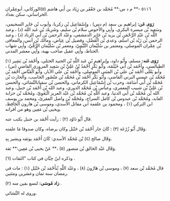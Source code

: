 ٥١١٦ -** م د س:** مُحَمَّد بن جَعْفَر بن زِيَاد بن أَبي هاشم (٥)الوركاني، أبوعِمْران الخراساني، سكن بغداد.

**رَوَى عَن:** إبراهيم بن سعد (م دس) ، وإِسْمَاعِيل بْن زكريا، وأيوب بْن جَابِر السحيمي، وسَعِيد بْن ميسرة البكري، وأَبِي والأَحوص سلام بْن سليم، وشَرِيك بْن عَبد الله (د) ، وعبد اللَّه بْن عَبْدِ الرَّحْمَنِ بْن يزيد بْن جَابِر الدمشقي، وعَبْد الرحمن بْن أَبي الزناد (د) ، وعبد الرحمن بْن زَيْد بْن اسلم، وعدي بْن الْفَضْل، وفضيل بْن عِيَاض، ومالك بْن أنس، والمعافى بْن عِمْران الموصلي، ومعتمر بن سُلَيْمان التَّيْمِيّ، ومعمر بْن سُلَيْمان الرَّقِّيّ، وأَبِي شهاب الحناط، وأَبِي عقيل صاحب بهية، وأَبِي معشر المدني.

**رَوَى عَنه:** مسلم، وأَبُو داود، وإبراهيم بْن عَبد اللَّهِ بْن الجنيد الختلي، وأَحْمَد بْن بَشِير (١) الطيالسي، وأَحْمَد بْن أَبي خَيْثَمَة، وأَبُو بَكْرٍ أَحْمَدُ بْنُ عَلِيِّ بْنِ سَعِيد المروزي القاضي (س) ، وأبو يَعْلَى أَحْمَد بْن علي بْن المثنى الموصلي، وأَحْمَد بْن علي الأبار، وأَبُو الْعَبَّاس أَحْمَد بْن مُحَمَّد بْن عيسى البرتي القاضي، وأَبُو بَكْر أَحْمَد بْن مُحَمَّد بْن مَنْصُور الحاسب، والحارث بْن مُحَمَّد بْن أَبي أُسَامَة، وحرب بْن إِسْمَاعِيل الكرماني، والحسن بْن سفيانالنَّسَائي، والحسن بْن عَلِيِّ بْن شبيب المعمري، وعباس بْن مُحَمَّد الدوري، وعبد الله بْن أَحْمَد بْن حنبل، وعبد الله بْن مُحَمَّد بْن أَبي الدنيا، وعبد اللَّهِ بْن مُحَمَّد بْن عَبْد العزيز الْبَغَوِيّ، ومُحَمَّد بْن حزابة العابد، ومُحَمَّد بْن عبدوس بْن كامل السراج، ومُحَمَّد بْن واصل المقرئ، ومحمد بن يوسف ابن التركي (١) ، ومحمود بن علقمة ابن مقاتل الأسدي، وموسى بْن هارون الْحَافِظ، ويحيى بْن مَعِين وهو من أقرانه.

قال أَبُو دَاوُد (٢) : رأيت أَحْمَد بن حنبل يكتب عنه.

وَقَال أَبُو زُرْعَة (٣) : كَانَ جار أَحْمَد بْن حَنْبَل وكان يرضاه، وكان صدوقا مَا علمته.

وَقَال صالح (٤) بْن مُحَمَّد الأسدي: كَانَ أَحْمَد يوثقه ويشير بِهِ.

وَقَال عَبْد الخالق بْن منصور (٥) ،** عَنْ يحيى بْن مَعِين:** ثقة.

وذكره ابنُ حِبَّان في كتاب "الثقات (٦) .

قال مُحَمَّد بْن سعد (٧) ، وموسى بْن هَارُونَ (٨) ، وعَبْد اللَّهِ بْنأَحْمَد بْن حَنْبَل (١) : مات في رمضان سنة ثمان وعشرين ومئتين.

**زاد مُوسَى:** لتسع بقين منه (٢) .

وروى له النَّسَائي.